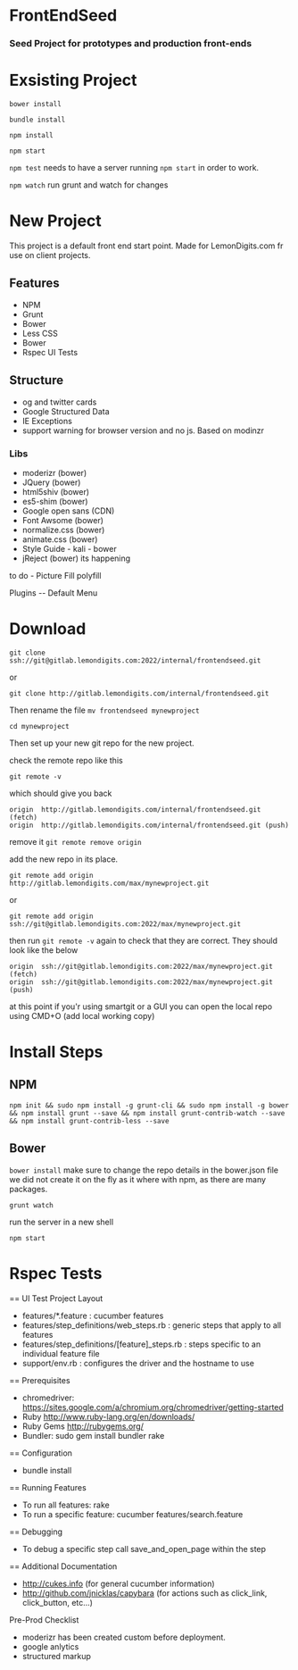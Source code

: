 # FrontEndSeed
### Seed Project for prototypes and production front-ends

# Exsisting Project

`bower install`

`bundle install`

`npm install`

`npm start`

`npm test` needs to have a server running `npm start` in order to work.

`npm watch` run grunt and watch for changes

# New Project

This project is a default front end start point. Made for LemonDigits.com fr use on client projects.

## Features
- NPM
- Grunt
- Bower
- Less CSS
- Bower
- Rspec UI Tests

## Structure
- og and twitter cards
- Google Structured Data
- IE Exceptions <html class="ie ie8" lang="en">
- support warning for browser version and no js. Based on modinzr

### Libs
- moderizr (bower)
- JQuery (bower)
- html5shiv (bower)
- es5-shim (bower)
- Google open sans (CDN)
- Font Awsome (bower)
- normalize.css (bower)
- animate.css (bower)
- Style Guide - kali - bower
- jReject (bower) its happening

to do - Picture Fill polyfill

Plugins
-- Default Menu

# Download
`git clone ssh://git@gitlab.lemondigits.com:2022/internal/frontendseed.git`

or

`git clone http://gitlab.lemondigits.com/internal/frontendseed.git`

Then rename the file `mv frontendseed mynewproject`

`cd mynewproject`

Then set up your new git repo for the new project.

check the remote repo like this

`git remote -v`

which should give you back

```
origin	http://gitlab.lemondigits.com/internal/frontendseed.git (fetch)
origin	http://gitlab.lemondigits.com/internal/frontendseed.git (push)
```

remove it `git remote remove origin`

add the new repo in its place.

`git remote add origin http://gitlab.lemondigits.com/max/mynewproject.git`

or

`git remote add origin ssh://git@gitlab.lemondigits.com:2022/max/mynewproject.git`

then run `git remote -v` again to check that they are correct. They should look like the below

```
origin	ssh://git@gitlab.lemondigits.com:2022/max/mynewproject.git (fetch)
origin	ssh://git@gitlab.lemondigits.com:2022/max/mynewproject.git (push)
```

at this point if you'r using smartgit or a GUI you can open the local repo using CMD+O (add local working copy)

# Install Steps

## NPM
`npm init && sudo npm install -g grunt-cli && sudo npm install -g bower && npm install grunt --save && npm install grunt-contrib-watch --save && npm install grunt-contrib-less --save`

## Bower
`bower install` make sure to change the repo details in the bower.json file we did not create it on the fly as it where with npm, as there are many packages.

`grunt watch`

run the server in a new shell

` npm start `

# Rspec Tests

== UI Test Project Layout

* features/*.feature : cucumber features
* features/step_definitions/web_steps.rb : generic steps that apply to all features
* features/step_definitions/[feature]_steps.rb : steps specific to an individual feature file
* support/env.rb : configures the driver and the hostname to use

== Prerequisites

* chromedriver: https://sites.google.com/a/chromium.org/chromedriver/getting-started
* Ruby http://www.ruby-lang.org/en/downloads/
* Ruby Gems http://rubygems.org/
* Bundler: sudo gem install bundler rake

== Configuration

* bundle install

== Running Features

* To run all features: rake
* To run a specific feature: cucumber features/search.feature

== Debugging

* To debug a specific step call save_and_open_page within the step

== Additional Documentation

* http://cukes.info (for general cucumber information)
* http://github.com/jnicklas/capybara (for actions such as click_link, click_button, etc...)

Pre-Prod Checklist
- moderizr has been created custom before deployment.
- google anlytics
- structured markup